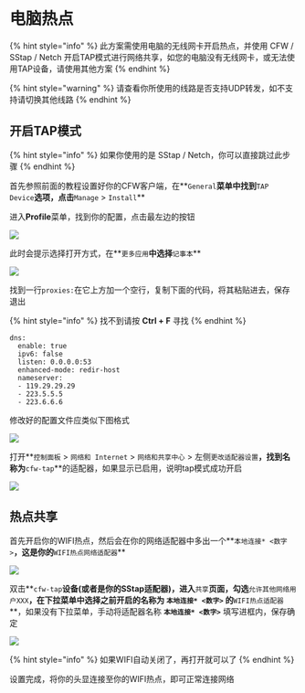 # 电脑热点

{% hint style="info" %}
此方案需使用电脑的无线网卡开启热点，并使用 CFW / SStap / Netch 开启TAP模式进行网络共享，如您的电脑没有无线网卡，或无法使用TAP设备，请使用其他方案
{% endhint %}

{% hint style="warning" %}
请查看你所使用的线路是否支持UDP转发，如不支持请切换其他线路
{% endhint %}

## 开启TAP模式

{% hint style="info" %}
如果你使用的是 SStap / Netch，你可以直接跳过此步骤
{% endhint %}

首先参照前面的教程设置好你的CFW客户端，在**`General`**菜单中找到**`TAP Device`**选项，点击**`Manage` &gt; `Install`**

进入**Profile**菜单，找到你的配置，点击最左边的按钮

![](https://cdn.jsdelivr.net/gh/EYW-015/Oculus-guide-China/clash/clash5.png)

此时会提示选择打开方式，在**`更多应用`**中选择**`记事本`**

![](https://cdn.jsdelivr.net/gh/EYW-015/Oculus-guide-China/clash/clash6.png)

找到一行`proxies:`在它上方加一个空行，复制下面的代码，将其粘贴进去，保存退出

{% hint style="info" %}
找不到请按 **Ctrl + F** 寻找
{% endhint %}

```text
dns:
  enable: true
  ipv6: false
  listen: 0.0.0.0:53
  enhanced-mode: redir-host
  nameserver:
  - 119.29.29.29
  - 223.5.5.5
  - 223.6.6.6
```

修改好的配置文件应类似下图格式

![](https://cdn.jsdelivr.net/gh/EYW-015/Oculus-guide-China/clash/clash7.png)

打开**`控制面板` &gt; `网络和 Internet` &gt; `网络和共享中心` &gt; 左侧`更改适配器设置`**，找到名称为**`cfw-tap`**的适配器，如果显示已启用，说明tap模式成功开启

![](https://cdn.jsdelivr.net/gh/EYW-015/Oculus-guide-China/clash/clash8.png)

## 热点共享

首先开启你的WIFI热点，然后会在你的网络适配器中多出一个**`本地连接* <数字>`**，这是你的**`WIFI热点网络适配器`**

![](https://cdn.jsdelivr.net/gh/EYW-015/Oculus-guide-China/clash/clash9.png)

双击**`cfw-tap`**设备\(或者是你的SStap适配器\)，进入**`共享`**页面，勾选**`允许其他网络用户XXX`**，在下拉菜单中选择之前开启的名称为 **`本地连接* <数字>`** 的**`WIFI热点适配器`**，如果没有下拉菜单，手动将适配器名称 **`本地连接* <数字>`** 填写进框内，保存确定

![](https://cdn.jsdelivr.net/gh/EYW-015/Oculus-guide-China/clash/clash10.png)

{% hint style="info" %}
如果WIFI自动关闭了，再打开就可以了
{% endhint %}

设置完成，将你的头显连接至你的WIFI热点，即可正常连接网络

